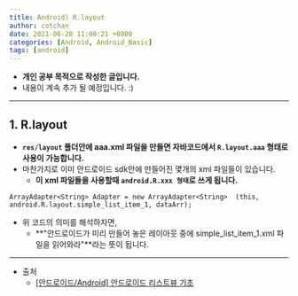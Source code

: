 ```yaml
---
title: Android) R.layout
author: cotchan 
date: 2021-06-28 11:00:21 +0800 
categories: [Android, Android_Basic] 
tags: [android] 
---
```


+ **개인 공부 목적으로 작성한 글입니다.**
+ 내용이 계속 추가 될 예정입니다. :)

---

## 1. R.layout

+ **`res/layout` 폴더안에 aaa.xml 파일을 만들면 자바코드에서 `R.layout.aaa` 형태로 사용이 가능합니다.**
+ 마찬가지로 이미 안드로이드 sdk안에 만들어진 몇개의 xml 파일들이 있습니다. 
  + **이 xml 파일들을 사용할때 `android.R.xxx 형태`로 쓰게 됩니다.**

```android
ArrayAdapter<String> Adapter = new ArrayAdapter<String>  (this, android.R.layout.simple_list_item_1, dataArr);
```

+ 위 코드의 의미를 해석하자면, 
  + **"안드로이드가 미리 만들어 놓은 레이아웃 중에 simple_list_item_1.xml 파일을 읽어와라"**라는 뜻이 됩니다.

---

+ 출처
  + [[안드로이드/Android] 안드로이드 리스트뷰 기초](https://jwandroid.tistory.com/230)
